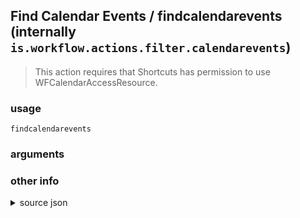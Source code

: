 
## Find Calendar Events / findcalendarevents (internally `is.workflow.actions.filter.calendarevents`)


> This action requires that Shortcuts has permission to use WFCalendarAccessResource.



### usage
`findcalendarevents `

### arguments


### other info

<details><summary>source json</summary>
```json
{
	"ActionClass": "WFContentItemFilterAction",
	"AppIdentifier": "com.apple.mobilecal",
	"Category": "Calendar",
	"CreationDate": "2015-01-22T08:00:00.000Z",
	"Name": "Find Calendar Events",
	"RequiredResources": [
		"WFCalendarAccessResource"
	],
	"ShortName": "Find Events",
	"Subcategory": "Calendar",
	"SuggestedAsInitialAction": false,
	"WFContentItemClass": "WFCalendarEventContentItem",
	"WFContentItemDefaultProperty": "Calendar"
}
```
</details>
